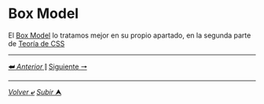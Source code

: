 # Box Model

El [Box Model](/teoria/README.md "Ir a temario") lo tratamos mejor en su propio apartado, en la segunda parte de [Teoría de CSS](/teoria/README.md "Ir a temario")

---

[**&#11176;** *Anterior* &#11007;](/teoria/teoriaBasica/007_prefijosPropietarios.md "Prefijos Propietarios") 
[Siguiente **&#129042;**](/teoria/teoriaBasica/README.md "Menu principal")

---

[*Volver* **&ldca;**](/teoria/teoriaBasica/README.md "Menu principal") 
[*Subir* **&#11165;**](# "Ir al título")